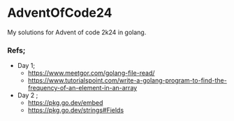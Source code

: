 # AdventOfCode24
My solutions for Advent of code 2k24 in golang.

### Refs;

- Day 1;
    - https://www.meetgor.com/golang-file-read/
    - https://www.tutorialspoint.com/write-a-golang-program-to-find-the-frequency-of-an-element-in-an-array
- Day 2 ;
    - https://pkg.go.dev/embed
    - https://pkg.go.dev/strings#Fields